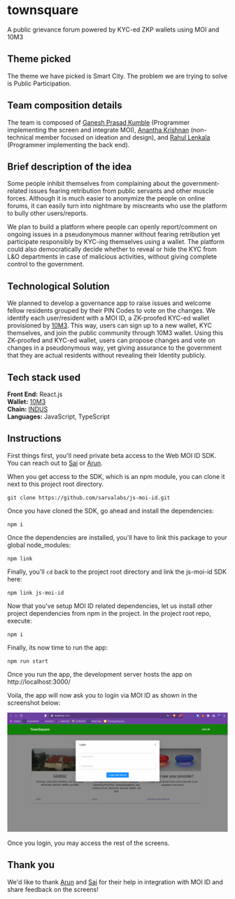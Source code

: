 # townsquare
A public grievance forum powered by KYC-ed ZKP wallets using MOI and 10M3

## Theme picked
The theme we have picked is Smart City. The problem we are trying to solve is Public Participation.

## Team composition details
The team is composed of [Ganesh Prasad Kumble](https://github.com/0zAND1z) (Programmer implementing the screen and integrate MOI),
[Anantha Krishnan](https://github.com/aikrish) (non-technical member focused on ideation and design), and [Rahul Lenkala](https://github.com/rahullenkala)
(Programmer implementing the back end).

## Brief description of the idea
Some people inhibit themselves from complaining about the government-related issues fearing retribution
from public servants and other muscle forces. Although it is much easier to anonymize the people on online
forums, it can easily turn into nightmare by miscreants who use the platform to bully other users/reports.

We plan to build a platform where people can openly report/comment on ongoing issues in a pseudonymous
manner without fearing retribution yet participate responsibly by KYC-ing themselves using a wallet. The
platform could also democratically decide whether to reveal or hide the KYC from L&O departments in case of
malicious activities, without giving complete control to the government.

## Technological Solution
We planned to develop a governance app to raise issues and welcome fellow residents grouped by their PIN Codes to vote on the changes.
We identify each user/resident with a MOI ID, a ZK-proofed KYC-ed wallet provisioned by [10M3](https://iome.ai/). 
This way, users can sign up to a new wallet, KYC themselves, and join the public community through 10M3 wallet. 
Using this ZK-proofed and KYC-ed wallet, users can propose changes and vote on changes in a pseudonymous way, 
yet giving assurance to the government that they are actual residents without revealing their Identity publicly.

## Tech stack used
**Front End:** React.js  
**Wallet:** [10M3](https://iome.ai/)  
**Chain:** [INDUS](https://voyage.moi.technology/)  
**Languages:** JavaScript, TypeScript  

## Instructions

First things first, you'll need private beta access to the Web MOI ID SDK. You can reach out to [Sai](https://telegram.me/c1ph3rbl0ck) or [Arun](https://telegram.me/).

When you get access to the SDK, which is an npm module, you can clone it next to this project root directory.
```shell
git clone https://github.com/sarvalabs/js-moi-id.git
```

Once you have cloned the SDK, go ahead and install the dependencies:
```shell
npm i
```

Once the dependencies are installed, you'll have to link this package to your global node_modules:
```shell
npm link
```

Finally, you'll `cd` back to the project root directory and link the js-moi-id SDK here:
```shell
npm link js-moi-id
```

Now that you've setup MOI ID related dependencies, let us install other project dependencies from npm in the project.
In the project root repo, execute:
```shell
npm i
```

Finally, its now time to run the app:
```shell
npm run start
```
Once you run the app, the development server hosts the app on http://localhost:3000/

Voila, the app will now ask you to login via MOI ID as shown in the screenshot below:

![app launch screen](images/app.png)

Once you login, you may access the rest of the screens.

## Thank you
We'd like to thank [Arun](https://github.com/its-VSP) and [Sai](https://github.com/Arunprakash1414) for their help in integration with MOI ID and share feedback on the screens!
